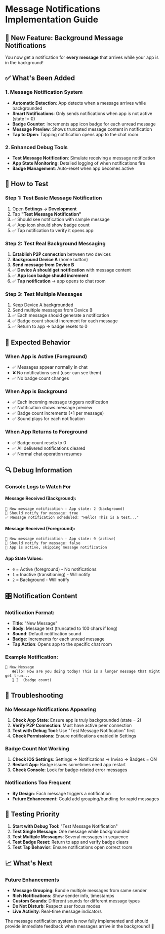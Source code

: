 # Message Notifications Implementation Guide

## 🎯 New Feature: Background Message Notifications

You now get a notification for **every message** that arrives while your app is in the background!

## ✅ What's Been Added

### 1. Message Notification System
- **Automatic Detection**: App detects when a message arrives while backgrounded
- **Smart Notifications**: Only sends notifications when app is not active (state != 0)
- **Badge Counter**: Increments app icon badge for each unread message
- **Message Preview**: Shows truncated message content in notification
- **Tap to Open**: Tapping notification opens app to the chat room

### 2. Enhanced Debug Tools
- **Test Message Notification**: Simulate receiving a message notification
- **App State Monitoring**: Detailed logging of when notifications fire
- **Badge Management**: Auto-reset when app becomes active

## 🧪 How to Test

### Step 1: Test Basic Message Notification
1. Open **Settings → Development**
2. Tap **"Test Message Notification"**
3. ✅ Should see notification with sample message
4. ✅ App icon should show badge count
5. ✅ Tap notification to verify it opens app

### Step 2: Test Real Background Messaging
1. **Establish P2P connection** between two devices
2. **Background Device A** (home button)
3. **Send message from Device B** 
4. ✅ **Device A should get notification** with message content
5. ✅ **App icon badge should increment**
6. ✅ **Tap notification** → app opens to chat room

### Step 3: Test Multiple Messages
1. Keep Device A backgrounded
2. Send multiple messages from Device B
3. ✅ Each message should generate a notification
4. ✅ Badge count should increment for each message
5. ✅ Return to app → badge resets to 0

## 📱 Expected Behavior

### When App is Active (Foreground)
- ✅ Messages appear normally in chat
- ❌ No notifications sent (user can see them)
- ✅ No badge count changes

### When App is Background
- ✅ Each incoming message triggers notification
- ✅ Notification shows message preview
- ✅ Badge count increments (+1 per message)
- ✅ Sound plays for each notification

### When App Returns to Foreground
- ✅ Badge count resets to 0
- ✅ All delivered notifications cleared
- ✅ Normal chat operation resumes

## 🔍 Debug Information

### Console Logs to Watch For

#### Message Received (Background):
```
💬 New message notification - App state: 2 (background)
💬 Should notify for message: true
✅ Message notification scheduled: "Hello! This is a test..."
```

#### Message Received (Foreground):
```
💬 New message notification - App state: 0 (active)
💬 Should notify for message: false
💬 App is active, skipping message notification
```

#### App State Values:
- `0` = Active (foreground) - No notifications
- `1` = Inactive (transitioning) - Will notify
- `2` = Background - Will notify

## 🎛️ Notification Content

### Notification Format:
- **Title**: \"New Message\"
- **Body**: Message text (truncated to 100 chars if long)
- **Sound**: Default notification sound
- **Badge**: Increments for each unread message
- **Tap Action**: Opens app to the specific chat room

### Example Notification:
```
📱 New Message
   Hello! How are you doing today? This is a longer message that might get trun...
   🔴 2  (badge count)
```

## 🔧 Troubleshooting

### No Message Notifications Appearing
1. **Check App State**: Ensure app is truly backgrounded (state = 2)
2. **Verify P2P Connection**: Must have active peer connection
3. **Test with Debug Tool**: Use \"Test Message Notification\" first
4. **Check Permissions**: Ensure notifications enabled in Settings

### Badge Count Not Working
1. **Check iOS Settings**: Settings → Notifications → Inviso → Badges = ON
2. **Restart App**: Badge issues sometimes need app restart
3. **Check Console**: Look for badge-related error messages

### Notifications Too Frequent
- **By Design**: Each message triggers a notification
- **Future Enhancement**: Could add grouping/bundling for rapid messages

## 🚀 Testing Priority

1. **Start with Debug Tool**: \"Test Message Notification\" 
2. **Test Single Message**: One message while backgrounded
3. **Test Multiple Messages**: Several messages in sequence
4. **Test Badge Reset**: Return to app and verify badge clears
5. **Test Tap Behavior**: Ensure notifications open correct room

## 📈 What's Next

### Future Enhancements
- **Message Grouping**: Bundle multiple messages from same sender
- **Rich Notifications**: Show sender info, timestamps
- **Custom Sounds**: Different sounds for different message types
- **Do Not Disturb**: Respect user focus modes
- **Live Activity**: Real-time message indicators

The message notification system is now fully implemented and should provide immediate feedback when messages arrive in the background! 🎉